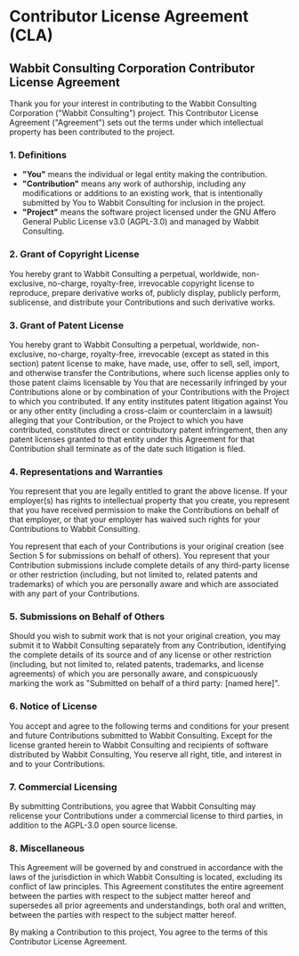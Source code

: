# Contributor License Agreement (CLA)

## Wabbit Consulting Corporation Contributor License Agreement

Thank you for your interest in contributing to the Wabbit Consulting Corporation ("Wabbit Consulting") project. This Contributor License Agreement ("Agreement") sets out the terms under which intellectual property has been contributed to the project.

### 1. Definitions

- **"You"** means the individual or legal entity making the contribution.
- **"Contribution"** means any work of authorship, including any modifications or additions to an existing work, that is intentionally submitted by You to Wabbit Consulting for inclusion in the project.
- **"Project"** means the software project licensed under the GNU Affero General Public License v3.0 (AGPL-3.0) and managed by Wabbit Consulting.

### 2. Grant of Copyright License

You hereby grant to Wabbit Consulting a perpetual, worldwide, non-exclusive, no-charge, royalty-free, irrevocable copyright license to reproduce, prepare derivative works of, publicly display, publicly perform, sublicense, and distribute your Contributions and such derivative works.

### 3. Grant of Patent License

You hereby grant to Wabbit Consulting a perpetual, worldwide, non-exclusive, no-charge, royalty-free, irrevocable (except as stated in this section) patent license to make, have made, use, offer to sell, sell, import, and otherwise transfer the Contributions, where such license applies only to those patent claims licensable by You that are necessarily infringed by your Contributions alone or by combination of your Contributions with the Project to which you contributed. If any entity institutes patent litigation against You or any other entity (including a cross-claim or counterclaim in a lawsuit) alleging that your Contribution, or the Project to which you have contributed, constitutes direct or contributory patent infringement, then any patent licenses granted to that entity under this Agreement for that Contribution shall terminate as of the date such litigation is filed.

### 4. Representations and Warranties

You represent that you are legally entitled to grant the above license. If your employer(s) has rights to intellectual property that you create, you represent that you have received permission to make the Contributions on behalf of that employer, or that your employer has waived such rights for your Contributions to Wabbit Consulting.

You represent that each of your Contributions is your original creation (see Section 5 for submissions on behalf of others). You represent that your Contribution submissions include complete details of any third-party license or other restriction (including, but not limited to, related patents and trademarks) of which you are personally aware and which are associated with any part of your Contributions.

### 5. Submissions on Behalf of Others

Should you wish to submit work that is not your original creation, you may submit it to Wabbit Consulting separately from any Contribution, identifying the complete details of its source and of any license or other restriction (including, but not limited to, related patents, trademarks, and license agreements) of which you are personally aware, and conspicuously marking the work as "Submitted on behalf of a third party: [named here]".

### 6. Notice of License

You accept and agree to the following terms and conditions for your present and future Contributions submitted to Wabbit Consulting. Except for the license granted herein to Wabbit Consulting and recipients of software distributed by Wabbit Consulting, You reserve all right, title, and interest in and to your Contributions.

### 7. Commercial Licensing

By submitting Contributions, you agree that Wabbit Consulting may relicense your Contributions under a commercial license to third parties, in addition to the AGPL-3.0 open source license.

### 8. Miscellaneous

This Agreement will be governed by and construed in accordance with the laws of the jurisdiction in which Wabbit Consulting is located, excluding its conflict of law principles. This Agreement constitutes the entire agreement between the parties with respect to the subject matter hereof and supersedes all prior agreements and understandings, both oral and written, between the parties with respect to the subject matter hereof.

By making a Contribution to this project, You agree to the terms of this Contributor License Agreement.
